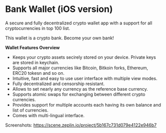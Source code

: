 # Bank Wallet (iOS version)

A secure and fully decentralized crypto wallet app with a support for all cryptocurrencies in top 100 list.  

This wallet is a crypto bank. Become your own bank!

**Wallet Features Overview**

* Keeps your crypto assets secirely stored on your device. Private keys are stored in keychain.
* Supports all major currencies like Bitcoin, Bitkoin forks, Ethereum, ERC20 tokesn and so on.
* Intuitive, fast and easy to use user interface with multiple view modes. 
* Fully decentralized and censorship resistant.
* Allows to set nearly any currency as the reference base currency.
* Supports atomic swaps for exchanging between different crypto currencies.
* Provides support for multiple accounts each having its own balance and list of currencies.
* Comes with multi-lingual interface.


Screenshots: https://scene.zeplin.io/project/5b167c731d079e4122e946b7
